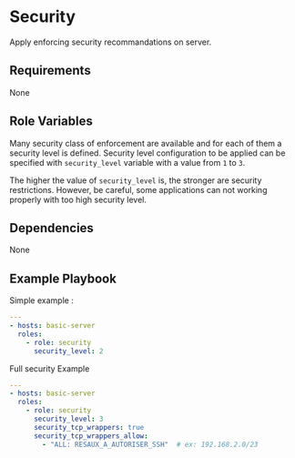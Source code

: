 Security
=========

Apply enforcing security recommandations on server.

Requirements
------------

None

Role Variables
--------------

Many security class of enforcement are available and for each of them a security level is defined. Security level configuration to be applied can be specified with `security_level` variable with a value from `1` to `3`.

The higher the value of `security_level` is, the stronger are security restrictions. However, be careful, some applications can not working properly with too high security level.

Dependencies
------------

None

Example Playbook
----------------

Simple example :

```yaml
---
- hosts: basic-server
  roles:
    - role: security
      security_level: 2
```

Full security Example

```yml
---
- hosts: basic-server
  roles:
    - role: security
      security_level: 3
      security_tcp_wrappers: true
      security_tcp_wrappers_allow:
        - "ALL: RESAUX_A_AUTORISER_SSH"  # ex: 192.168.2.0/23
```

